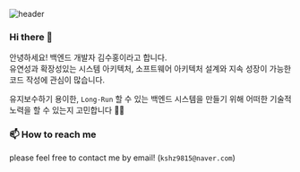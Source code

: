 ![header](https://capsule-render.vercel.app/api?type=waving&&color=gradient&height=100&section=header&fontSize=90)
### Hi there 👋
안녕하세요! 백엔드 개발자 김수홍이라고 합니다.<br/>
유연성과 확장성있는 시스템 아키텍처, 소프트웨어 아키텍처 설계와 지속 성장이 가능한 코드 작성에 관심이 많습니다.

유지보수하기 용이한, `Long-Run` 할 수 있는 백엔드 시스템을 만들기 위해 어떠한 기술적 노력을 할 수 있는지 고민합니다 🤔🤔 

<!-- https://simpleicons.org/ -->



### 📫 How to reach me
please feel free to contact me by email! (`kshz9815@naver.com`)

<!--
**suhongkim98/suhongkim98** is a ✨ _special_ ✨ repository because its `README.md` (this file) appears on your GitHub profile.

Here are some ideas to get you started:

- 🔭 I’m currently working on ...
- 🌱 I’m currently learning ...
- 👯 I’m looking to collaborate on ...
- 🤔 I’m looking for help with ...
- 💬 Ask me about ...
- 📫 How to reach me: ...
- 😄 Pronouns: ...
- ⚡ Fun fact: ...
-->
